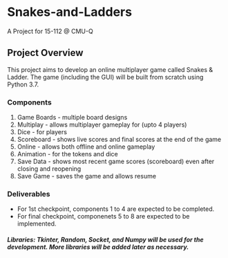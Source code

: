 # Snakes-and-Ladders
A Project for 15-112 @ CMU-Q

## Project Overview
This project aims to develop an online multiplayer game called Snakes & Ladder. The game (including the GUI) will be built from scratch using Python 3.7. 

### Components
1. Game Boards - multiple board designs  
2. Multiplay - allows multiplayer gameplay  for (upto 4 players)
3. Dice - for players
4. Scoreboard - shows live scores and final scores at the end of the game
5. Online - allows both offline and online gameplay 
6. Animation - for the tokens and dice
7. Save Data - shows  most recent game scores (scoreboard) even after closing and reopening
8. Save Game - saves the game and allows resume 

### Deliverables 
- For 1st checkpoint, components 1 to 4 are expected to be completed.
- For final checkpoint, componenets 5 to 8 are expected to be implemented. 

##### Libraries: Tkinter, Random, Socket, and Numpy will be used for the development. More libraries will be added later as necessary. 



